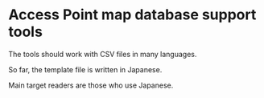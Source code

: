 # Access Point map database support tools 

The tools should work with CSV files in many languages.

So far, the template file is written in Japanese.

Main target readers are those who use Japanese.

